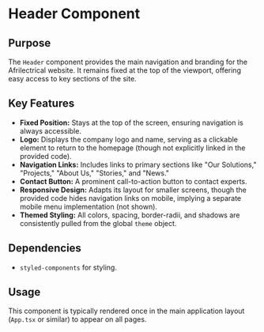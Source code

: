 # Header Component

## Purpose
The `Header` component provides the main navigation and branding for the Afrilectrical website. It remains fixed at the top of the viewport, offering easy access to key sections of the site.

## Key Features
- **Fixed Position:** Stays at the top of the screen, ensuring navigation is always accessible.
- **Logo:** Displays the company logo and name, serving as a clickable element to return to the homepage (though not explicitly linked in the provided code).
- **Navigation Links:** Includes links to primary sections like "Our Solutions," "Projects," "About Us," "Stories," and "News."
- **Contact Button:** A prominent call-to-action button to contact experts.
- **Responsive Design:** Adapts its layout for smaller screens, though the provided code hides navigation links on mobile, implying a separate mobile menu implementation (not shown).
- **Themed Styling:** All colors, spacing, border-radii, and shadows are consistently pulled from the global `theme` object.

## Dependencies
- `styled-components` for styling.

## Usage
This component is typically rendered once in the main application layout (`App.tsx` or similar) to appear on all pages.